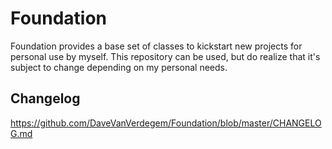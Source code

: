 # Foundation
Foundation provides a base set of classes to kickstart new projects for personal use by myself. 
This repository can be used, but do realize that it's subject to change depending on my personal needs.

## Changelog
https://github.com/DaveVanVerdegem/Foundation/blob/master/CHANGELOG.md
